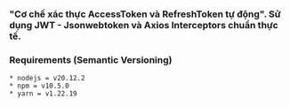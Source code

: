 ### "Cơ chế xác thực AccessToken và RefreshToken tự động". Sử dụng JWT - Jsonwebtoken và Axios Interceptors chuẩn thực tế.

### Requirements (Semantic Versioning)

```
* nodejs = v20.12.2
* npm = v10.5.0
* yarn = v1.22.19
```